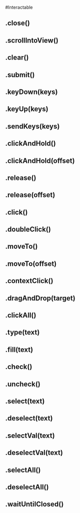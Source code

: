 #Interactable
## .close()


## .scrollIntoView()


## .clear()


## .submit()


## .keyDown(keys)


## .keyUp(keys)


## .sendKeys(keys)


## .clickAndHold()


## .clickAndHold(offset)


## .release()


## .release(offset)


## .click()


## .doubleClick()


## .moveTo()


## .moveTo(offset)


## .contextClick()


## .dragAndDrop(target)


## .clickAll()


## .type(text)


## .fill(text)


## .check()


## .uncheck()


## .select(text)


## .deselect(text)


## .selectVal(text)


## .deselectVal(text)


## .selectAll()


## .deselectAll()


## .waitUntilClosed()

